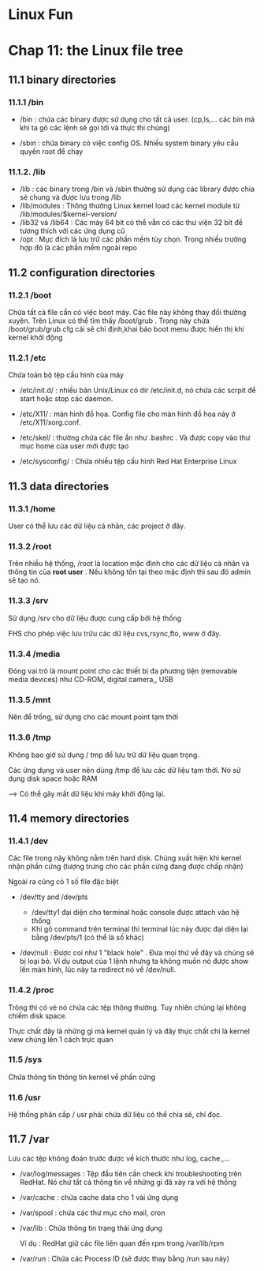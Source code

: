 # Linux Fun

# Chap 11: the Linux file tree
## 11.1 binary directories

### 11.1.1 /bin
- /bin : chứa các binary được sử dụng cho tất cả user. (cp,ls,... các bin mà khi ta gõ các lệnh sẽ gọi tới và thực thi chúng)

- /sbin : chứa binary có việc config OS. Nhiều system binary yêu cầu quyền root để chạy 

### 11.1.2. /lib
- /lib : các binary trong /bin và /sbin thường sử dụng các library được chia sẻ chung và được lưu trong /lib
- /lib/modules : Thông thường Linux kernel load các kernel module từ /lib/modules/$kernel-version/
- /lib32 và /lib64 : Các máy 64 bit có thể vẫn có các thư viện 32 bit để tương thích với các ứng dụng cũ
- /opt : Mục đích là lưu trữ các phần mềm tùy chọn. Trong nhiều trường hợp đó là các phần mềm ngoài repo

## 11.2 configuration directories
### 11.2.1 /boot
Chứa tất cả file cần có việc boot máy. Các file này không thay đổi thường xuyên.
Trên Linux có thể tìm thấy /boot/grub . Trong này chứa /boot/grub/grub.cfg cái sẽ chỉ định,khai báo boot menu được hiển thị khi kernel khởi động

### 11.2.1 /etc
Chứa toàn bộ tệp cấu hình của máy

- /etc/init.d/ : nhiều bản Unix/Linux có dir /etc/init.d, nó chứa các scrpit để start hoặc stop các daemon.

- /etc/X11/  : màn hình đồ họa. Config file cho màn hình đồ họa này ở /etc/X11/xorg.conf.

- /etc/skel/ : thường chứa các file ẩn như .bashrc . Và được copy vào thư mục home của user mới được tạo

- /etc/sysconfig/ : Chứa nhiều tệp cấu hình Red Hat Enterprise Linux

## 11.3 data directories
### 11.3.1 /home
User có thể lưu các dữ liệu cá nhân, các project ở đây. 

### 11.3.2 /root
Trên nhiều hệ thống, /root là location mặc định cho các dữ liệu cá nhân và thông tin của **root user** . Nếu không tồn tại theo mặc định thì sau đó admin sẽ tạo nó.
### 11.3.3 /srv
Sử dụng /srv cho dữ liệu được cung cấp bởi hệ thống

 FHS cho phép việc lưu trữu các dữ liệu cvs,rsync,fto, www ở đây.

 ### 11.3.4 /media
 Đóng vai trò là mount point cho các thiết bị đa phương tiện (removable media devices) như CD-ROM, digital camera,, USB

### 11.3.5 /mnt
Nên để trống, sử dụng cho các mount point tạm thời
### 11.3.6 /tmp
Không bao giờ sử dụng / tmp để lưu trữ dữ liệu quan trọng.

Các ứng dụng và user nên dùng /tmp để lưu các dữ liệu tạm thời. Nó sử dụng disk space hoặc RAM 

--> Có thể gây mất dữ liệu khi máy khởi động lại.

## 11.4 memory directories
### 11.4.1  /dev
Các file trong này không nằm trên hard disk. Chúng xuất hiện khi kernel nhận phần cứng (tượng trưng cho các phần cứng đang được chấp nhận)

Ngoài ra cũng có 1 số file đặc biệt
- /dev/tty and /dev/pts

    - /dev/tty1 đại diện cho terminal hoặc console được attach vào hệ thống
    - Khi gõ command trên terminal thì terminal lúc này được đại diện lại bằng /dev/pts/1 (có thể là số khác)

- /dev/null : Được coi như 1 "black hole" . Đưa mọi thứ về đây và chúng sẽ bị loại bỏ. Ví dụ output của 1 lệnh nhưng ta không muốn nó được show lên màn hình, lúc này ta redirect nó về /dev/null.

### 11.4.2  /proc
Trông thì có vẻ nó chứa các tệp thông thường. Tuy nhiên chúng lại không chiếm disk space. 

Thực chất đây là những gì mà kernel quản lý và đây thực chất chỉ là kernel view chúng lên 1 cách trực quan 

### 11.5 /sys
Chứa thông tin thông tin kernel về phần cứng

### 11.6  /usr
Hệ thống phân cấp / usr phải chứa dữ liệu có thể chia sẻ, chỉ đọc.

## 11.7 /var 
Lưu các tệp không đoán trước được về kích thước như log, cache.,...

-  /var/log/messages : Tệp đầu tiên cần check khi troubleshooting trên RedHat. Nó chứ tất cả thông tin về những gì đã xảy ra với hệ thống

- /var/cache : chứa cache data cho 1 vài ứng dụng
- /var/spool  : chứa các thư mục  cho mail, cron
- /var/lib : Chứa thông tin trạng thái ứng dụng

    Ví dụ : RedHat giữ các file liên quan đến rpm trong /var/lib/rpm
-  /var/run  : Chứa các Process ID (sẽ được thay bằng /run sau này)